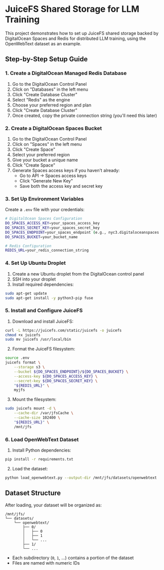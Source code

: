 # JuiceFS Shared Storage for LLM Training

This project demonstrates how to set up JuiceFS shared storage backed by DigitalOcean Spaces and Redis for distributed LLM training, using the OpenWebText dataset as an example.

## Step-by-Step Setup Guide

### 1. Create a DigitalOcean Managed Redis Database

1. Go to the DigitalOcean Control Panel
2. Click on "Databases" in the left menu
3. Click "Create Database Cluster"
4. Select "Redis" as the engine
5. Choose your preferred region and plan
6. Click "Create Database Cluster"
7. Once created, copy the private connection string (you'll need this later)

### 2. Create a DigitalOcean Spaces Bucket

1. Go to the DigitalOcean Control Panel
2. Click on "Spaces" in the left menu
3. Click "Create Space"
4. Select your preferred region
5. Give your bucket a unique name
6. Click "Create Space"
7. Generate Spaces access keys if you haven't already:
   - Go to API -> Spaces access keys
   - Click "Generate New Key"
   - Save both the access key and secret key

### 3. Set Up Environment Variables

Create a `.env` file with your credentials:

```bash
# DigitalOcean Spaces Configuration
DO_SPACES_ACCESS_KEY=your_spaces_access_key
DO_SPACES_SECRET_KEY=your_spaces_secret_key
DO_SPACES_ENDPOINT=your_spaces_endpoint (e.g., nyc3.digitaloceanspaces.com)
DO_SPACES_BUCKET=your_bucket_name

# Redis Configuration
REDIS_URL=your_redis_connection_string
```

### 4. Set Up Ubuntu Droplet

1. Create a new Ubuntu droplet from the DigitalOcean control panel
2. SSH into your droplet
3. Install required dependencies:
```bash
sudo apt-get update
sudo apt-get install -y python3-pip fuse
```

### 5. Install and Configure JuiceFS

1. Download and install JuiceFS:
```bash
curl -L https://juicefs.com/static/juicefs -o juicefs
chmod +x juicefs
sudo mv juicefs /usr/local/bin
```

2. Format the JuiceFS filesystem:
```bash
source .env
juicefs format \
    --storage s3 \
    --bucket ${DO_SPACES_ENDPOINT}/${DO_SPACES_BUCKET} \
    --access-key ${DO_SPACES_ACCESS_KEY} \
    --secret-key ${DO_SPACES_SECRET_KEY} \
    "${REDIS_URL}" \
    myjfs
```

3. Mount the filesystem:
```bash
sudo juicefs mount -d \
    --cache-dir /var/jfsCache \
    --cache-size 102400 \
    "${REDIS_URL}" \
    /mnt/jfs
```

### 6. Load OpenWebText Dataset

1. Install Python dependencies:
```bash
pip install -r requirements.txt
```

2. Load the dataset:
```bash
python load_openwebtext.py --output-dir /mnt/jfs/datasets/openwebtext
```

## Dataset Structure

After loading, your dataset will be organized as:

```
/mnt/jfs/
└── datasets/
    └── openwebtext/
        ├── 0/
        │   ├── 0
        │   ├── 1
        │   └── ...
        ├── 1/
        └── ...
```

- Each subdirectory (`0`, `1`, ...) contains a portion of the dataset
- Files are named with numeric IDs

